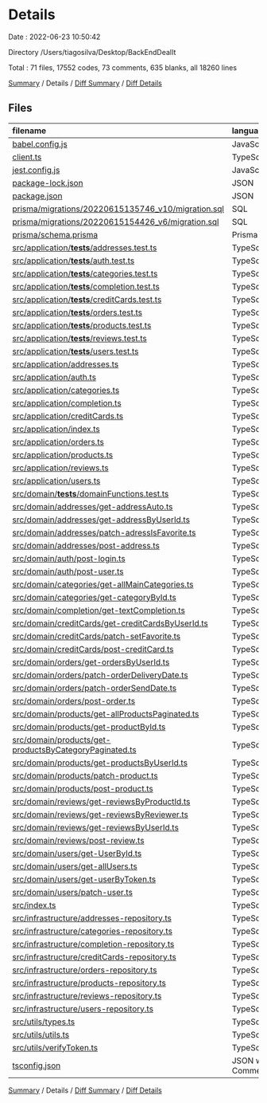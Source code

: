 # Details

Date : 2022-06-23 10:50:42

Directory /Users/tiagosilva/Desktop/BackEndDealIt

Total : 71 files,  17552 codes, 73 comments, 635 blanks, all 18260 lines

[Summary](results.md) / Details / [Diff Summary](diff.md) / [Diff Details](diff-details.md)

## Files
| filename | language | code | comment | blank | total |
| :--- | :--- | ---: | ---: | ---: | ---: |
| [babel.config.js](/babel.config.js) | JavaScript | 4 | 0 | 3 | 7 |
| [client.ts](/client.ts) | TypeScript | 3 | 0 | 1 | 4 |
| [jest.config.js](/jest.config.js) | JavaScript | 11 | 3 | 3 | 17 |
| [package-lock.json](/package-lock.json) | JSON | 12,320 | 0 | 1 | 12,321 |
| [package.json](/package.json) | JSON | 59 | 0 | 3 | 62 |
| [prisma/migrations/20220615135746_v10/migration.sql](/prisma/migrations/20220615135746_v10/migration.sql) | SQL | 88 | 22 | 30 | 140 |
| [prisma/migrations/20220615154426_v6/migration.sql](/prisma/migrations/20220615154426_v6/migration.sql) | SQL | 88 | 22 | 30 | 140 |
| [prisma/schema.prisma](/prisma/schema.prisma) | Prisma | 94 | 0 | 11 | 105 |
| [src/application/__tests__/addresses.test.ts](/src/application/__tests__/addresses.test.ts) | TypeScript | 238 | 1 | 33 | 272 |
| [src/application/__tests__/auth.test.ts](/src/application/__tests__/auth.test.ts) | TypeScript | 48 | 1 | 11 | 60 |
| [src/application/__tests__/categories.test.ts](/src/application/__tests__/categories.test.ts) | TypeScript | 109 | 0 | 13 | 122 |
| [src/application/__tests__/completion.test.ts](/src/application/__tests__/completion.test.ts) | TypeScript | 43 | 0 | 8 | 51 |
| [src/application/__tests__/creditCards.test.ts](/src/application/__tests__/creditCards.test.ts) | TypeScript | 190 | 0 | 28 | 218 |
| [src/application/__tests__/orders.test.ts](/src/application/__tests__/orders.test.ts) | TypeScript | 229 | 0 | 38 | 267 |
| [src/application/__tests__/products.test.ts](/src/application/__tests__/products.test.ts) | TypeScript | 346 | 0 | 47 | 393 |
| [src/application/__tests__/reviews.test.ts](/src/application/__tests__/reviews.test.ts) | TypeScript | 304 | 0 | 38 | 342 |
| [src/application/__tests__/users.test.ts](/src/application/__tests__/users.test.ts) | TypeScript | 294 | 0 | 46 | 340 |
| [src/application/addresses.ts](/src/application/addresses.ts) | TypeScript | 136 | 0 | 5 | 141 |
| [src/application/auth.ts](/src/application/auth.ts) | TypeScript | 201 | 0 | 12 | 213 |
| [src/application/categories.ts](/src/application/categories.ts) | TypeScript | 47 | 1 | 3 | 51 |
| [src/application/completion.ts](/src/application/completion.ts) | TypeScript | 27 | 0 | 2 | 29 |
| [src/application/creditCards.ts](/src/application/creditCards.ts) | TypeScript | 101 | 0 | 5 | 106 |
| [src/application/index.ts](/src/application/index.ts) | TypeScript | 131 | 9 | 18 | 158 |
| [src/application/orders.ts](/src/application/orders.ts) | TypeScript | 162 | 0 | 7 | 169 |
| [src/application/products.ts](/src/application/products.ts) | TypeScript | 211 | 1 | 15 | 227 |
| [src/application/reviews.ts](/src/application/reviews.ts) | TypeScript | 166 | 0 | 7 | 173 |
| [src/application/users.ts](/src/application/users.ts) | TypeScript | 134 | 1 | 8 | 143 |
| [src/domain/__tests__/domainFunctions.test.ts](/src/domain/__tests__/domainFunctions.test.ts) | TypeScript | 270 | 0 | 39 | 309 |
| [src/domain/addresses/get-addressAuto.ts](/src/domain/addresses/get-addressAuto.ts) | TypeScript | 3 | 0 | 3 | 6 |
| [src/domain/addresses/get-addressByUserId.ts](/src/domain/addresses/get-addressByUserId.ts) | TypeScript | 4 | 0 | 2 | 6 |
| [src/domain/addresses/patch-adressIsFavorite.ts](/src/domain/addresses/patch-adressIsFavorite.ts) | TypeScript | 4 | 0 | 2 | 6 |
| [src/domain/addresses/post-address.ts](/src/domain/addresses/post-address.ts) | TypeScript | 4 | 0 | 2 | 6 |
| [src/domain/auth/post-login.ts](/src/domain/auth/post-login.ts) | TypeScript | 13 | 0 | 2 | 15 |
| [src/domain/auth/post-user.ts](/src/domain/auth/post-user.ts) | TypeScript | 5 | 0 | 2 | 7 |
| [src/domain/categories/get-allMainCategories.ts](/src/domain/categories/get-allMainCategories.ts) | TypeScript | 12 | 0 | 2 | 14 |
| [src/domain/categories/get-categoryById.ts](/src/domain/categories/get-categoryById.ts) | TypeScript | 14 | 0 | 2 | 16 |
| [src/domain/completion/get-textCompletion.ts](/src/domain/completion/get-textCompletion.ts) | TypeScript | 6 | 0 | 2 | 8 |
| [src/domain/creditCards/get-creditCardsByUserId.ts](/src/domain/creditCards/get-creditCardsByUserId.ts) | TypeScript | 4 | 0 | 2 | 6 |
| [src/domain/creditCards/patch-setFavorite.ts](/src/domain/creditCards/patch-setFavorite.ts) | TypeScript | 4 | 0 | 2 | 6 |
| [src/domain/creditCards/post-creditCard.ts](/src/domain/creditCards/post-creditCard.ts) | TypeScript | 4 | 0 | 2 | 6 |
| [src/domain/orders/get-ordersByUserId.ts](/src/domain/orders/get-ordersByUserId.ts) | TypeScript | 4 | 0 | 2 | 6 |
| [src/domain/orders/patch-orderDeliveryDate.ts](/src/domain/orders/patch-orderDeliveryDate.ts) | TypeScript | 6 | 0 | 2 | 8 |
| [src/domain/orders/patch-orderSendDate.ts](/src/domain/orders/patch-orderSendDate.ts) | TypeScript | 4 | 0 | 2 | 6 |
| [src/domain/orders/post-order.ts](/src/domain/orders/post-order.ts) | TypeScript | 4 | 0 | 2 | 6 |
| [src/domain/products/get-allProductsPaginated.ts](/src/domain/products/get-allProductsPaginated.ts) | TypeScript | 4 | 0 | 2 | 6 |
| [src/domain/products/get-productById.ts](/src/domain/products/get-productById.ts) | TypeScript | 4 | 0 | 2 | 6 |
| [src/domain/products/get-productsByCategoryPaginated.ts](/src/domain/products/get-productsByCategoryPaginated.ts) | TypeScript | 8 | 0 | 2 | 10 |
| [src/domain/products/get-productsByUserId.ts](/src/domain/products/get-productsByUserId.ts) | TypeScript | 4 | 0 | 2 | 6 |
| [src/domain/products/patch-product.ts](/src/domain/products/patch-product.ts) | TypeScript | 5 | 0 | 2 | 7 |
| [src/domain/products/post-product.ts](/src/domain/products/post-product.ts) | TypeScript | 6 | 0 | 2 | 8 |
| [src/domain/reviews/get-reviewsByProductId.ts](/src/domain/reviews/get-reviewsByProductId.ts) | TypeScript | 13 | 0 | 2 | 15 |
| [src/domain/reviews/get-reviewsByReviewer.ts](/src/domain/reviews/get-reviewsByReviewer.ts) | TypeScript | 4 | 0 | 2 | 6 |
| [src/domain/reviews/get-reviewsByUserId.ts](/src/domain/reviews/get-reviewsByUserId.ts) | TypeScript | 13 | 0 | 2 | 15 |
| [src/domain/reviews/post-review.ts](/src/domain/reviews/post-review.ts) | TypeScript | 5 | 0 | 2 | 7 |
| [src/domain/users/get-UserById.ts](/src/domain/users/get-UserById.ts) | TypeScript | 11 | 0 | 2 | 13 |
| [src/domain/users/get-allUsers.ts](/src/domain/users/get-allUsers.ts) | TypeScript | 8 | 0 | 2 | 10 |
| [src/domain/users/get-userByToken.ts](/src/domain/users/get-userByToken.ts) | TypeScript | 13 | 0 | 2 | 15 |
| [src/domain/users/patch-user.ts](/src/domain/users/patch-user.ts) | TypeScript | 5 | 0 | 2 | 7 |
| [src/index.ts](/src/index.ts) | TypeScript | 75 | 8 | 13 | 96 |
| [src/infrastructure/addresses-repository.ts](/src/infrastructure/addresses-repository.ts) | TypeScript | 71 | 0 | 7 | 78 |
| [src/infrastructure/categories-repository.ts](/src/infrastructure/categories-repository.ts) | TypeScript | 65 | 0 | 5 | 70 |
| [src/infrastructure/completion-repository.ts](/src/infrastructure/completion-repository.ts) | TypeScript | 28 | 0 | 4 | 32 |
| [src/infrastructure/creditCards-repository.ts](/src/infrastructure/creditCards-repository.ts) | TypeScript | 57 | 0 | 7 | 64 |
| [src/infrastructure/orders-repository.ts](/src/infrastructure/orders-repository.ts) | TypeScript | 62 | 0 | 6 | 68 |
| [src/infrastructure/products-repository.ts](/src/infrastructure/products-repository.ts) | TypeScript | 166 | 3 | 15 | 184 |
| [src/infrastructure/reviews-repository.ts](/src/infrastructure/reviews-repository.ts) | TypeScript | 101 | 0 | 6 | 107 |
| [src/infrastructure/users-repository.ts](/src/infrastructure/users-repository.ts) | TypeScript | 182 | 1 | 18 | 201 |
| [src/utils/types.ts](/src/utils/types.ts) | TypeScript | 74 | 0 | 7 | 81 |
| [src/utils/utils.ts](/src/utils/utils.ts) | TypeScript | 371 | 0 | 12 | 383 |
| [src/utils/verifyToken.ts](/src/utils/verifyToken.ts) | TypeScript | 36 | 0 | 3 | 39 |
| [tsconfig.json](/tsconfig.json) | JSON with Comments | 12 | 0 | 6 | 18 |

[Summary](results.md) / Details / [Diff Summary](diff.md) / [Diff Details](diff-details.md)